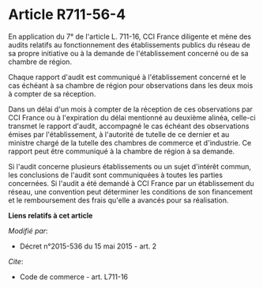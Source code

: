 # Article R711-56-4

En application du 7° de l'article L. 711-16, CCI France diligente et mène des audits relatifs au fonctionnement des
établissements publics du réseau de sa propre initiative ou à la demande de l'établissement concerné ou de sa chambre de
région. 

Chaque rapport d'audit est communiqué à l'établissement concerné et le cas échéant à sa chambre de région pour observations
dans les deux mois à compter de sa réception. 

Dans un délai d'un mois à compter de la réception de ces observations par CCI France ou à l'expiration du délai mentionné au
deuxième alinéa, celle-ci transmet le rapport d'audit, accompagné le cas échéant des observations émises par l'établissement,
à l'autorité de tutelle de ce dernier et au ministre chargé de la tutelle des chambres de commerce et d'industrie. Ce rapport
peut être communiqué à la chambre de région à sa demande. 

Si l'audit concerne plusieurs établissements ou un sujet d'intérêt commun, les conclusions de l'audit sont communiquées à
toutes les parties concernées. Si l'audit a été demandé à CCI France par un établissement du réseau, une convention peut
déterminer les conditions de son financement et le remboursement des frais qu'elle a avancés pour sa réalisation.

**Liens relatifs à cet article**

_Modifié par_:

  - Décret n°2015-536 du 15 mai 2015 - art. 2

_Cite_:

  - Code de commerce - art. L711-16
